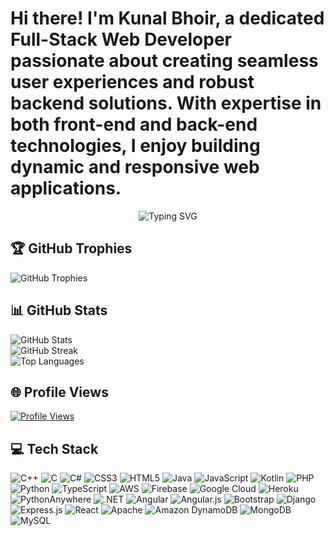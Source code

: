 <!DOCTYPE html>
<html lang="en">
<body>
  <h1>Hi there! I'm Kunal Bhoir, a dedicated Full-Stack Web Developer passionate about creating seamless user experiences and robust backend solutions. With expertise in both front-end and back-end technologies, I enjoy building dynamic and responsive web applications.</h1>

  <p align="center">
    <img class="typing-svg" src="https://readme-typing-svg.herokuapp.com?font=Arial&size=22&pause=1000&color=000000&center=true&vCenter=true&width=435&lines=A+dedicated+Full-Stack+Web+Developer;Passionate+about+creating+seamless+user+experiences;Building+robust+backend+solutions;Expert+in+both+front-end+and+back-end+technologies;Enjoy+building+dynamic+and+responsive+web+applications" alt="Typing SVG">
  </p>

  <div class="github-trophies">
    <h2>🏆 GitHub Trophies</h2>
    <img src="https://github-profile-trophy.vercel.app/?username=Kunalbhoir02&theme=onedark&no-frame=false&no-bg=true&margin-w=4" alt="GitHub Trophies">
  </div>

  <div class="github-stats">
    <h2>📊 GitHub Stats</h2>
    <img src="https://github-readme-stats.vercel.app/api?username=Kunalbhoir02&theme=city_light&hide_border=false&include_all_commits=true&count_private=true" alt="GitHub Stats"><br/>
    <img src="https://github-readme-streak-stats.herokuapp.com/?user=Kunalbhoir02&theme=city_light&hide_border=false" alt="GitHub Streak"><br/>
    <img src="https://github-readme-stats.vercel.app/api/top-langs/?username=Kunalbhoir02&theme=city_light&hide_border=false&include_all_commits=true&count_private=true&layout=compact" alt="Top Languages">
  </div>

  <div class="profile-views">
    <h2>🌐 Profile Views</h2>
    <a href="https://visitcount.itsvg.in">
      <img src="https://visitcount.itsvg.in/api?id=Kunalbhoir02&icon=0&color=12" alt="Profile Views">
    </a>
  </div>

  <div class="tech-stack">
    <h2>💻 Tech Stack</h2>
    <p>
      <img src="https://img.shields.io/badge/c++-%2300599C.svg?style=for-the-badge&logo=c%2B%2B&logoColor=white" alt="C++">
      <img src="https://img.shields.io/badge/c-%2300599C.svg?style=for-the-badge&logo=c&logoColor=white" alt="C">
      <img src="https://img.shields.io/badge/c%23-%23239120.svg?style=for-the-badge&logo=csharp&logoColor=white" alt="C#">
      <img src="https://img.shields.io/badge/css3-%231572B6.svg?style=for-the-badge&logo=css3&logoColor=white" alt="CSS3">
      <img src="https://img.shields.io/badge/html5-%23E34F26.svg?style=for-the-badge&logo=html5&logoColor=white" alt="HTML5">
      <img src="https://img.shields.io/badge/java-%23ED8B00.svg?style=for-the-badge&logo=openjdk&logoColor=white" alt="Java">
      <img src="https://img.shields.io/badge/javascript-%23323330.svg?style=for-the-badge&logo=javascript&logoColor=%23F7DF1E" alt="JavaScript">
      <img src="https://img.shields.io/badge/kotlin-%237F52FF.svg?style=for-the-badge&logo=kotlin&logoColor=white" alt="Kotlin">
      <img src="https://img.shields.io/badge/php-%23777BB4.svg?style=for-the-badge&logo=php&logoColor=white" alt="PHP">
      <img src="https://img.shields.io/badge/python-3670A0?style=for-the-badge&logo=python&logoColor=ffdd54" alt="Python">
      <img src="https://img.shields.io/badge/typescript-%23007ACC.svg?style=for-the-badge&logo=typescript&logoColor=white" alt="TypeScript">
      <img src="https://img.shields.io/badge/AWS-%23FF9900.svg?style=for-the-badge&logo=amazon-aws&logoColor=white" alt="AWS">
      <img src="https://img.shields.io/badge/firebase-%23039BE5.svg?style=for-the-badge&logo=firebase" alt="Firebase">
      <img src="https://img.shields.io/badge/GoogleCloud-%234285F4.svg?style=for-the-badge&logo=google-cloud&logoColor=white" alt="Google Cloud">
      <img src="https://img.shields.io/badge/heroku-%23430098.svg?style=for-the-badge&logo=heroku&logoColor=white" alt="Heroku">
      <img src="https://img.shields.io/badge/pythonanywhere-%232F9FD7.svg?style=for-the-badge&logo=pythonanywhere&logoColor=151515" alt="PythonAnywhere">
      <img src="https://img.shields.io/badge/.NET-5C2D91?style=for-the-badge&logo=.net&logoColor=white" alt=".NET">
      <img src="https://img.shields.io/badge/angular-%23DD0031.svg?style=for-the-badge&logo=angular&logoColor=white" alt="Angular">
      <img src="https://img.shields.io/badge/angular.js-%23E23237.svg?style=for-the-badge&logo=angularjs&logoColor=white" alt="Angular.js">
      <img src="https://img.shields.io/badge/bootstrap-%238511FA.svg?style=for-the-badge&logo=bootstrap&logoColor=white" alt="Bootstrap">
      <img src="https://img.shields.io/badge/django-%23092E20.svg?style=for-the-badge&logo=django&logoColor=white" alt="Django">
      <img src="https://img.shields.io/badge/express.js-%23404d59.svg?style=for-the-badge&logo=express&logoColor=%2361DAFB" alt="Express.js">
      <img src="https://img.shields.io/badge/react-%2320232a.svg?style=for-the-badge&logo=react&logoColor=%2361DAFB" alt="React">
      <img src="https://img.shields.io/badge/apache-%23D42029.svg?style=for-the-badge&logo=apache&logoColor=white" alt="Apache">
      <img src="https://img.shields.io/badge/Amazon%20DynamoDB-4053D6?style=for-the-badge&logo=Amazon%20DynamoDB&logoColor=white" alt="Amazon DynamoDB">
      <img src="https://img.shields.io/badge/MongoDB-%234ea94b.svg?style=for-the-badge&logo=mongodb&logoColor=white" alt="MongoDB">
      <img src="https://img.shields.io/badge/mysql-4479A1.svg?style=for-the-badge&logo=mysql&logoColor=white" alt="MySQL">
      <!-- Add more badges as necessary -->
    </p>
  </div>
</body>

</html>
